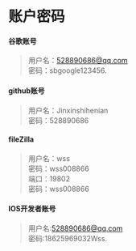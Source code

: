 # 账户密码

#### 谷歌账号

> 用户名：528890686@qq.com  
> 密码：sbgoogle123456.

#### github账号

> 用户名：Jinxinshihenian  
> 密码：528890686

#### fileZilla

> 用户名：wss  
> 密码：wss008866  
> 端口：19802  
> 密码：wss008866

#### IOS开发者账号

> 用户名:528890686@qq.com   
> 密码:18625969032Wss.





 

